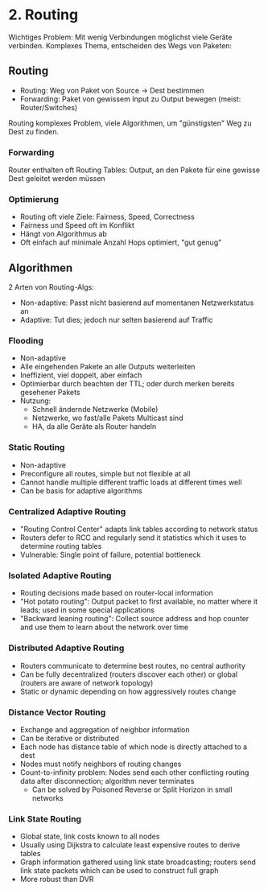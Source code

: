 # 2. Routing
Wichtiges Problem: Mit wenig Verbindungen möglichst viele Geräte verbinden.
Komplexes Thema, entscheiden des Wegs von Paketen:

## Routing
- Routing: Weg von Paket von Source -> Dest bestimmen
- Forwarding: Paket von gewissem Input zu Output bewegen 
  (meist: Router/Switches)

Routing komplexes Problem, viele Algorithmen, um "günstigsten" Weg zu Dest zu
finden.

### Forwarding
Router enthalten oft Routing Tables: Output, an den Pakete für eine gewisse Dest
geleitet werden müssen

### Optimierung
- Routing oft viele Ziele: Fairness, Speed, Correctness
- Fairness und Speed oft im Konflikt
- Hängt von Algorithmus ab
- Oft einfach auf minimale Anzahl Hops optimiert, "gut genug"


## Algorithmen
2 Arten von Routing-Algs:

- Non-adaptive: Passt nicht basierend auf momentanen Netzwerkstatus an
- Adaptive: Tut dies; jedoch nur selten basierend auf Traffic

### Flooding
- Non-adaptive
- Alle eingehenden Pakete an alle Outputs weiterleiten
- Ineffizient, viel doppelt, aber einfach
- Optimierbar durch beachten der TTL; oder durch merken bereits gesehener Pakets
- Nutzung:
    - Schnell ändernde Netzwerke (Mobile)
    - Netzwerke, wo fast/alle Pakets Multicast sind
    - HA, da alle Geräte als Router handeln

### Static Routing
- Non-adaptive
- Preconfigure all routes, simple but not flexible at all
- Cannot handle multiple different traffic loads at different times well
- Can be basis for adaptive algorithms

### Centralized Adaptive Routing
- "Routing Control Center" adapts link tables according to network status
- Routers defer to RCC and regularly send it statistics which it uses to
  determine routing tables
- Vulnerable: Single point of failure, potential bottleneck

### Isolated Adaptive Routing
- Routing decisions made based on router-local information
- "Hot potato routing": Output packet to first available, no matter where it
  leads; used in some special applications
- "Backward leaning routing": Collect source address and hop counter and use
  them to learn about the network over time

### Distributed Adaptive Routing
- Routers communicate to determine best routes, no central authority
- Can be fully decentralized (routers discover each other) or global
  (routers are aware of network topology)
- Static or dynamic depending on how aggressively routes change

### Distance Vector Routing
- Exchange and aggregation of neighbor information
- Can be iterative or distributed
- Each node has distance table of which node is directly attached to a dest
- Nodes must notify neighbors of routing changes
- Count-to-infinity problem: Nodes send each other conflicting routing data
  after disconnection; algorithm never terminates
    - Can be solved by Poisoned Reverse or Split Horizon in small networks
  
### Link State Routing
- Global state, link costs known to all nodes
- Usually using Dijkstra to calculate least expensive routes to derive tables
- Graph information gathered using link state broadcasting; routers send link
  state packets which can be used to construct full graph
- More robust than DVR
